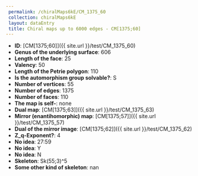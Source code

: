 ```yaml
--- 
 permalink: /chiralMaps6kE/CM_1375_60 
 collection: chiralMaps6kE
 layout: dataEntry
 title: Chiral maps up to 6000 edges - CM[1375;60]
---
```


- **ID**: [CM[1375;60]]({{ site.url }}/test/CM_1375_60)
- **Genus of the underlying surface**: 606
- **Length of the face**: 25
- **Valency**: 50
- **Length of the Petrie polygon**: 110
- **Is the automorphism group solvable?**: S
- **Number of vertices**: 55
- **Number of edges**: 1375
- **Number of faces**: 110
- **The map is self-**: none
- **Dual map**: [CM[1375;63]]({{ site.url }}/test/CM_1375_63)
- **Mirror (enantihomorphic) map**: [CM[1375;57]]({{ site.url }}/test/CM_1375_57)
- **Dual of the mirror image**: [CM[1375;62]]({{ site.url }}/test/CM_1375_62)
- **Z_q-Exponent?**: 4
- **No idea**:  27:59
- **No idea**: Y
- **No idea**: N
- **Skeleton**: Sk(55;3)^5
- **Some other kind of skeleton**: nan
